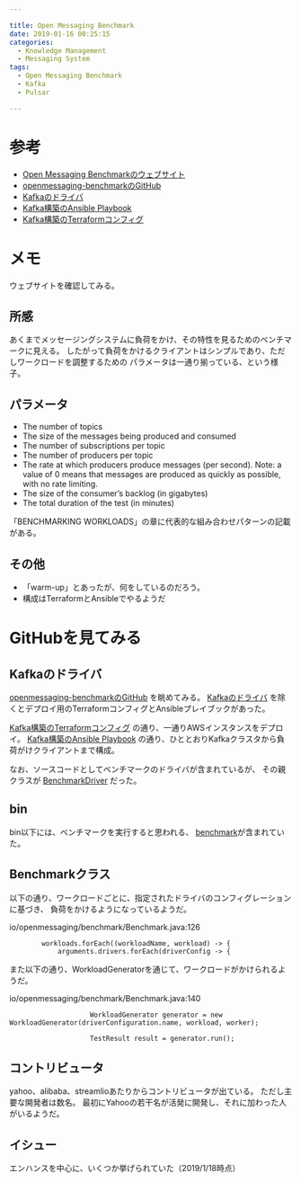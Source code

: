 ```yaml
---

title: Open Messaging Benchmark
date: 2019-01-16 00:25:15
categories:
  - Knowledge Management
  - Messaging System
tags:
  - Open Messaging Benchmark
  - Kafka
  - Pulsar

---
```


# 参考

* [Open Messaging Benchmarkのウェブサイト]
* [openmessaging-benchmarkのGitHub]
* [Kafkaのドライバ]
* [Kafka構築のAnsible Playbook]
* [Kafka構築のTerraformコンフィグ]

[Open Messaging Benchmarkのウェブサイト]: http://openmessaging.cloud/docs/benchmarks/
[openmessaging-benchmarkのGitHub]: https://github.com/openmessaging/openmessaging-benchmark
[Kafkaのドライバ]: https://github.com/openmessaging/openmessaging-benchmark/tree/master/driver-kafka
[Kafka構築のAnsible Playbook]: https://github.com/openmessaging/openmessaging-benchmark/blob/master/driver-kafka/deploy/deploy.yaml
[Kafka構築のTerraformコンフィグ]: https://github.com/openmessaging/openmessaging-benchmark/blob/master/driver-kafka/deploy/provision-kafka-aws.tf
[BenchmarkDriver]: https://github.com/openmessaging/openmessaging-benchmark/blob/master/driver-api/src/main/java/io/openmessaging/benchmark/driver/BenchmarkDriver.java
[benchmark]: https://github.com/openmessaging/openmessaging-benchmark/blob/master/bin/benchmark
[contributors]: https://github.com/openmessaging/openmessaging-benchmark/graphs/contributors
[issues]: https://github.com/openmessaging/specification/issues

# メモ

ウェブサイトを確認してみる。

## 所感

あくまでメッセージングシステムに負荷をかけ、その特性を見るためのベンチマークに見える。
したがって負荷をかけるクライアントはシンプルであり、ただしワークロードを調整するための
パラメータは一通り揃っている、という様子。

## パラメータ

* The number of topics
* The size of the messages being produced and consumed
* The number of subscriptions per topic
* The number of producers per topic
* The rate at which producers produce messages (per second). Note: a value of 0 means that messages are produced as quickly as possible, with no rate limiting.
* The size of the consumer’s backlog (in gigabytes)
* The total duration of the test (in minutes)

「BENCHMARKING WORKLOADS」の章に代表的な組み合わせパターンの記載がある。

## その他

* 「warm-up」とあったが、何をしているのだろう。
* 構成はTerraformとAnsibleでやるようだ

# GitHubを見てみる

## Kafkaのドライバ

[openmessaging-benchmarkのGitHub]  を眺めてみる。
[Kafkaのドライバ] を除くとデプロイ用のTerraformコンフィグとAnsibleプレイブックがあった。

[Kafka構築のTerraformコンフィグ] の通り、一通りAWSインスタンスをデプロイ。
[Kafka構築のAnsible Playbook] の通り、ひととおりKafkaクラスタから負荷がけクライアントまで構成。

なお、ソースコードとしてベンチマークのドライバが含まれているが、
その親クラスが [BenchmarkDriver] だった。

## bin

bin以下には、ベンチマークを実行すると思われる、 [benchmark]が含まれていた。

## Benchmarkクラス

以下の通り、ワークロードごとに、指定されたドライバのコンフィグレーションに基づき、
負荷をかけるようになっているようだ。

io/openmessaging/benchmark/Benchmark.java:126

```
        workloads.forEach((workloadName, workload) -> {
            arguments.drivers.forEach(driverConfig -> {
```

また以下の通り、WorkloadGeneratorを通じて、ワークロードがかけられるようだ。

io/openmessaging/benchmark/Benchmark.java:140

```
                    WorkloadGenerator generator = new WorkloadGenerator(driverConfiguration.name, workload, worker);

                    TestResult result = generator.run();
```

## コントリビュータ

yahoo、alibaba、streamlioあたりからコントリビュータが出ている。
ただし主要な開発者は数名。
最初にYahooの若干名が活発に開発し、それに加わった人がいるようだ。

## イシュー

エンハンスを中心に、いくつか挙げられていた（2019/1/18時点）
